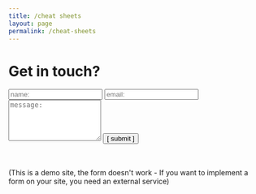 ```yaml
---
title: /cheat sheets
layout: page
permalink: /cheat-sheets
---
```


# Get in touch?

<form>
  <input type="text" id="name" name="name" placeholder="name:" autocomplete="off">
  <input type="text" id="email" name="email" placeholder="email:" autocomplete="off">
  <textarea rows="5" id="message" name="message" placeholder="message:" autocomplete="off"></textarea>
  <input type="submit" value="[ submit ]">
</form>

<br /><br />(This is a demo site, the form doesn't work - If you want to implement a form on your site, you need an external service)
